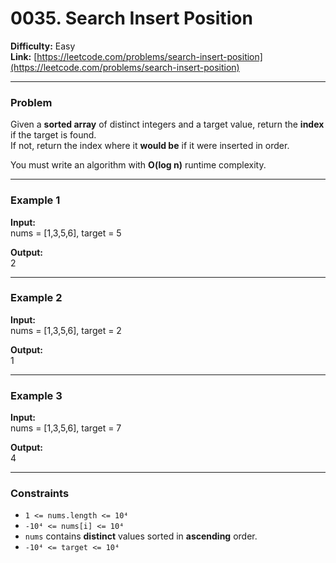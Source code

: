 # 0035. Search Insert Position

**Difficulty:** Easy  
**Link:** [https://leetcode.com/problems/search-insert-position](https://leetcode.com/problems/search-insert-position)

---

### Problem

Given a **sorted array** of distinct integers and a target value, return the **index** if the target is found.  
If not, return the index where it **would be** if it were inserted in order.

You must write an algorithm with **O(log n)** runtime complexity.

---

### Example 1

**Input:**  
nums = [1,3,5,6], target = 5

**Output:**  
2

---

### Example 2

**Input:**  
nums = [1,3,5,6], target = 2

**Output:**  
1

---

### Example 3

**Input:**  
nums = [1,3,5,6], target = 7

**Output:**  
4

---

### Constraints

- `1 <= nums.length <= 10⁴`  
- `-10⁴ <= nums[i] <= 10⁴`  
- `nums` contains **distinct** values sorted in **ascending** order.  
- `-10⁴ <= target <= 10⁴`

